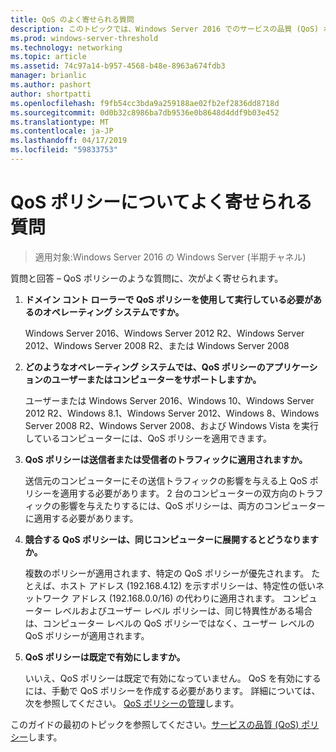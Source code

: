 ```yaml
---
title: QoS のよく寄せられる質問
description: このトピックでは、Windows Server 2016 でのサービスの品質 (QoS) ポリシーに関する質問への回答を提供します。
ms.prod: windows-server-threshold
ms.technology: networking
ms.topic: article
ms.assetid: 74c97a14-b957-4568-b48e-8963a674fdb3
manager: brianlic
ms.author: pashort
author: shortpatti
ms.openlocfilehash: f9fb54cc3bda9a259188ae02fb2ef2836dd8718d
ms.sourcegitcommit: 0d0b32c8986ba7db9536e0b8648d4ddf9b03e452
ms.translationtype: MT
ms.contentlocale: ja-JP
ms.lasthandoff: 04/17/2019
ms.locfileid: "59833753"
---
```

# <a name="qos-policy-frequently-asked-questions"></a>QoS ポリシーについてよく寄せられる質問

>適用対象:Windows Server 2016 の Windows Server (半期チャネル)

質問と回答 – QoS ポリシーのような質問に、次がよく寄せられます。
  
1.  **ドメイン コント ローラーで QoS ポリシーを使用して実行している必要があるのオペレーティング システムですか。**
  
     Windows Server 2016、Windows Server 2012 R2、Windows Server 2012、Windows Server 2008 R2、または Windows Server 2008

2.  **どのようなオペレーティング システムでは、QoS ポリシーのアプリケーションのユーザーまたはコンピューターをサポートしますか。**

     ユーザーまたは Windows Server 2016、Windows 10、Windows Server 2012 R2、Windows 8.1、Windows Server 2012、Windows 8、Windows Server 2008 R2、Windows Server 2008、および Windows Vista を実行しているコンピューターには、QoS ポリシーを適用できます。

3.  **QoS ポリシーは送信者または受信者のトラフィックに適用されますか。**

     送信元のコンピューターにその送信トラフィックの影響を与える上 QoS ポリシーを適用する必要があります。 2 台のコンピューターの双方向のトラフィックの影響を与えたりするには、QoS ポリシーは、両方のコンピューターに適用する必要があります。

4.  **競合する QoS ポリシーは、同じコンピューターに展開するとどうなりますか。**  
  
     複数のポリシーが適用されます、特定の QoS ポリシーが優先されます。 たとえば、ホスト アドレス (192.168.4.12) を示すポリシーは、特定性の低いネットワーク アドレス (192.168.0.0/16) の代わりに適用されます。 コンピューター レベルおよびユーザー レベル ポリシーは、同じ特異性がある場合は、コンピューター レベルの QoS ポリシーではなく、ユーザー レベルの QoS ポリシーが適用されます。 

5.  **QoS ポリシーは既定で有効にしますか。**

     いいえ、QoS ポリシーは既定で有効になっていません。 QoS を有効にするには、手動で QoS ポリシーを作成する必要があります。  詳細については、次を参照してください。 [QoS ポリシーの管理](qos-policy-manage.md)します。

このガイドの最初のトピックを参照してください。[サービスの品質 (QoS) ポリシー](qos-policy-top.md)します。

